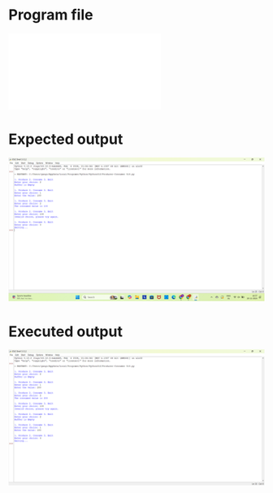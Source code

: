# Program file
![Producer-Consumer 518](Producer-Consumer518.py)

# Expected output
![ExpectedOutput](ExpectedOutput.png)

# Executed output
![ExecutedOutput](ExecutedOutput.png)


